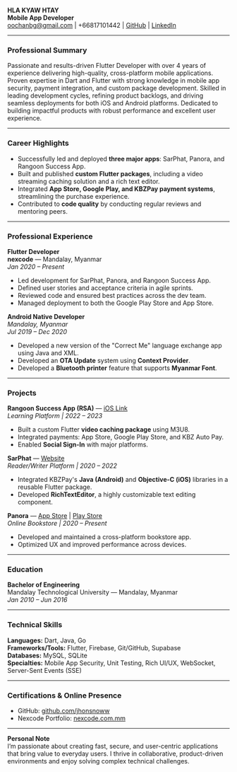 **HLA KYAW HTAY**  
**Mobile App Developer**  
oochanbg@gmail.com | +66817101442 | [GitHub](https://github.com/hlakyawhtay) | [LinkedIn](https://linkedin.com/in/oochan)  

---

### **Professional Summary**
Passionate and results-driven Flutter Developer with over 4 years of experience delivering high-quality, cross-platform mobile applications. Proven expertise in Dart and Flutter with strong knowledge in mobile app security, payment integration, and custom package development. Skilled in leading development cycles, refining product backlogs, and driving seamless deployments for both iOS and Android platforms. Dedicated to building impactful products with robust performance and excellent user experience.

---

### **Career Highlights**
- Successfully led and deployed **three major apps**: SarPhat, Panora, and Rangoon Success App.
- Built and published **custom Flutter packages**, including a video streaming caching solution and a rich text editor.
- Integrated **App Store, Google Play, and KBZPay payment systems**, streamlining the purchase experience.
- Contributed to **code quality** by conducting regular reviews and mentoring peers.

---

### **Professional Experience**

**Flutter Developer**  
**nexcode** — Mandalay, Myanmar  
*Jan 2020 – Present*  
- Led development for SarPhat, Panora, and Rangoon Success App.
- Defined user stories and acceptance criteria in agile sprints.
- Reviewed code and ensured best practices across the dev team.
- Managed deployment to both the Google Play Store and App Store.

**Android Native Developer**  
*Mandalay, Myanmar*  
*Jul 2019 – Dec 2020*  
- Developed a new version of the "Correct Me" language exchange app using Java and XML.
- Developed an **OTA Update** system using **Context Provider**.
- Developed a **Bluetooth printer** feature that supports **Myanmar Font**.

---

### **Projects**

**Rangoon Success App (RSA)** — [iOS Link](https://apps.apple.com/us/app/rangoon-success-app/id6469684512)  
*Learning Platform | 2022 – 2023*  
- Built a custom Flutter **video caching package** using M3U8.
- Integrated payments: App Store, Google Play Store, and KBZ Auto Pay.
- Enabled **Social Sign-In** with major platforms.

**SarPhat** — [Website](https://www.sarphat.com/)  
*Reader/Writer Platform | 2020 – 2022*  
- Integrated KBZPay's **Java (Android)** and **Objective-C (iOS)** libraries in a reusable Flutter package.
- Developed **RichTextEditor**, a highly customizable text editing component.

**Panora** — [App Store](https://apps.apple.com/us/app/panora-online-bookstore/id6449066307) | [Play Store](https://play.google.com/store/apps/details?id=com.nexcode.panora)  
*Online Bookstore | 2020 – Present*  
- Developed and maintained a cross-platform bookstore app.
- Optimized UX and improved performance across devices.

---

### **Education**
**Bachelor of Engineering**  
Mandalay Technological University — Mandalay, Myanmar  
*Jan 2010 – Jun 2016*

---

### **Technical Skills**

**Languages:** Dart, Java, Go  
**Frameworks/Tools:** Flutter, Firebase, Git/GitHub, Supabase  
**Databases:** MySQL, SQLite  
**Specialties:** Mobile App Security, Unit Testing, Rich UI/UX, WebSocket, Server-Sent Events (SSE)

---

### **Certifications & Online Presence**
- GitHub: [github.com/jhonsnoww](https://github.com/hlakyawhtay)
- Nexcode Portfolio: [nexcode.com.mm](https://nexcode.com.mm/)

---

**Personal Note**  
I’m passionate about creating fast, secure, and user-centric applications that bring value to everyday users. I thrive in collaborative, product-driven environments and enjoy solving complex technical challenges.


